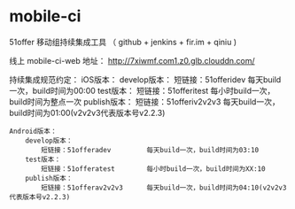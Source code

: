 # mobile-ci
51offer 移动组持续集成工具 （ github + jenkins + fir.im + qiniu )

线上 mobile-ci-web 地址： http://7xiwmf.com1.z0.glb.clouddn.com/

持续集成规范约定：
    iOS版本：
        develop版本：
            短链接：51offeridev         每天build一次，build时间为00:00
        test版本：
            短链接：51offeritest        每小时build一次，build时间为整点一次
        publish版本：
            短链接：51offeriv2v2v3      每天build一次，build时间为01:00(v2v2v3代表版本号v2.2.3)

    Android版本：
        develop版本：
            短链接：51offeradev         每天build一次，build时间为03:10
        test版本：
            短链接：51offeratest        每小时build一次，build时间为XX:10
        publish版本：
            短链接：51offerav2v2v3      每天build一次，build时间为04:10(v2v2v3代表版本号v2.2.3)
